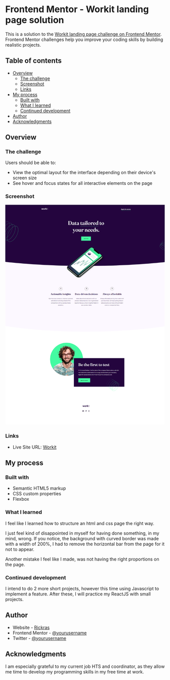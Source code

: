 # Frontend Mentor - Workit landing page solution

This is a solution to the [Workit landing page challenge on Frontend Mentor](https://www.frontendmentor.io/challenges/workit-landing-page-2fYnyle5lu). Frontend Mentor challenges help you improve your coding skills by building realistic projects. 

## Table of contents

- [Overview](#overview)
  - [The challenge](#the-challenge)
  - [Screenshot](#screenshot)
  - [Links](#links)
- [My process](#my-process)
  - [Built with](#built-with)
  - [What I learned](#what-i-learned)
  - [Continued development](#continued-development)
- [Author](#author)
- [Acknowledgments](#acknowledgments)

## Overview

### The challenge

Users should be able to:

- View the optimal layout for the interface depending on their device's screen size
- See hover and focus states for all interactive elements on the page

### Screenshot

![](./screenshot.png)

### Links

- Live Site URL: [Workit](https://rickrasin.github.io/workit-landing-page/)

## My process

### Built with

- Semantic HTML5 markup
- CSS custom properties
- Flexbox

### What I learned

I feel like I learned how to structure an html and css page the right way.

I just feel kind of disappointed in myself for having done something, in my mind, wrong.
If you notice, the background with curved border was made with a width of 200%, I had to remove the horizontal bar from the page for it not to appear.

Another mistake I feel like I made, was not having the right proportions on the page.

### Continued development

I intend to do 2 more short projects, however this time using Javascript to implement a feature.
After these, I will practice my ReactJS with small projects.

## Author

- Website - [Rickras](https://github.com/Rickrasin/Rickrasin)
- Frontend Mentor - [@yourusername](https://www.frontendmentor.io/profile/Rickrasin)
- Twitter - [@yourusername](https://www.twitter.com/ricksoninho)

## Acknowledgments

 I am especially grateful to my current job HTS and coordinator, as they allow me time to develop my programming skills in my free time at work.
